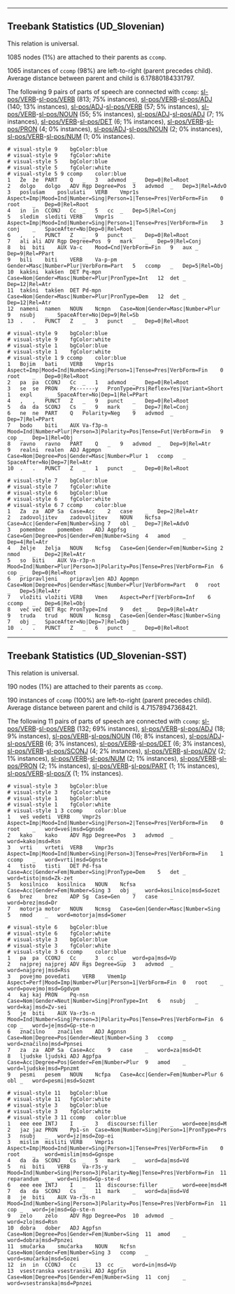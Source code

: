 

--------------------------------------------------------------------------------

## Treebank Statistics (UD_Slovenian)

This relation is universal.

1085 nodes (1%) are attached to their parents as `ccomp`.

1065 instances of `ccomp` (98%) are left-to-right (parent precedes child).
Average distance between parent and child is 6.17880184331797.

The following 9 pairs of parts of speech are connected with `ccomp`: [sl-pos/VERB]()-[sl-pos/VERB]() (813; 75% instances), [sl-pos/VERB]()-[sl-pos/ADJ]() (140; 13% instances), [sl-pos/ADJ]()-[sl-pos/VERB]() (57; 5% instances), [sl-pos/VERB]()-[sl-pos/NOUN]() (55; 5% instances), [sl-pos/ADJ]()-[sl-pos/ADJ]() (7; 1% instances), [sl-pos/VERB]()-[sl-pos/DET]() (6; 1% instances), [sl-pos/VERB]()-[sl-pos/PRON]() (4; 0% instances), [sl-pos/ADJ]()-[sl-pos/NOUN]() (2; 0% instances), [sl-pos/VERB]()-[sl-pos/NUM]() (1; 0% instances).


~~~ conllu
# visual-style 9	bgColor:blue
# visual-style 9	fgColor:white
# visual-style 5	bgColor:blue
# visual-style 5	fgColor:white
# visual-style 5 9 ccomp	color:blue
1	Že	že	PART	Q	_	3	advmod	_	Dep=0|Rel=Root
2	dolgo	dolgo	ADV	Rgp	Degree=Pos	3	advmod	_	Dep=3|Rel=AdvO
3	poslušam	poslušati	VERB	Vmpr1s	Aspect=Imp|Mood=Ind|Number=Sing|Person=1|Tense=Pres|VerbForm=Fin	0	root	_	Dep=0|Rel=Root
4	in	in	CCONJ	Cc	_	5	cc	_	Dep=5|Rel=Conj
5	sledim	slediti	VERB	Vmpr1s	Aspect=Imp|Mood=Ind|Number=Sing|Person=1|Tense=Pres|VerbForm=Fin	3	conj	_	SpaceAfter=No|Dep=0|Rel=Root
6	,	,	PUNCT	Z	_	9	punct	_	Dep=0|Rel=Root
7	ali	ali	ADV	Rgp	Degree=Pos	9	mark	_	Dep=9|Rel=Conj
8	bi	biti	AUX	Va-c	Mood=Cnd|VerbForm=Fin	9	aux	_	Dep=9|Rel=PPart
9	bili	biti	VERB	Va-p-pm	Gender=Masc|Number=Plur|VerbForm=Part	5	ccomp	_	Dep=5|Rel=Obj
10	kakšni	kakšen	DET	Pq-mpn	Case=Nom|Gender=Masc|Number=Plur|PronType=Int	12	det	_	Dep=12|Rel=Atr
11	takšni	takšen	DET	Pd-mpn	Case=Nom|Gender=Masc|Number=Plur|PronType=Dem	12	det	_	Dep=12|Rel=Atr
12	nameni	namen	NOUN	Ncmpn	Case=Nom|Gender=Masc|Number=Plur	9	nsubj	_	SpaceAfter=No|Dep=9|Rel=Sb
13	.	.	PUNCT	Z	_	3	punct	_	Dep=0|Rel=Root

~~~


~~~ conllu
# visual-style 9	bgColor:blue
# visual-style 9	fgColor:white
# visual-style 1	bgColor:blue
# visual-style 1	fgColor:white
# visual-style 1 9 ccomp	color:blue
1	Bojim	bati	VERB	Vmpr1s	Aspect=Imp|Mood=Ind|Number=Sing|Person=1|Tense=Pres|VerbForm=Fin	0	root	_	Dep=0|Rel=Root
2	pa	pa	CCONJ	Cc	_	1	advmod	_	Dep=0|Rel=Root
3	se	se	PRON	Px------y	PronType=Prs|Reflex=Yes|Variant=Short	1	expl	_	SpaceAfter=No|Dep=1|Rel=PPart
4	,	,	PUNCT	Z	_	9	punct	_	Dep=0|Rel=Root
5	da	da	SCONJ	Cs	_	9	mark	_	Dep=7|Rel=Conj
6	ne	ne	PART	Q	Polarity=Neg	9	advmod	_	Dep=7|Rel=PPart
7	bodo	biti	AUX	Va-f3p-n	Mood=Ind|Number=Plur|Person=3|Polarity=Pos|Tense=Fut|VerbForm=Fin	9	cop	_	Dep=1|Rel=Obj
8	ravno	ravno	PART	Q	_	9	advmod	_	Dep=9|Rel=Atr
9	realni	realen	ADJ	Agpmpn	Case=Nom|Degree=Pos|Gender=Masc|Number=Plur	1	ccomp	_	SpaceAfter=No|Dep=7|Rel=Atr
10	.	.	PUNCT	Z	_	1	punct	_	Dep=0|Rel=Root

~~~


~~~ conllu
# visual-style 7	bgColor:blue
# visual-style 7	fgColor:white
# visual-style 6	bgColor:blue
# visual-style 6	fgColor:white
# visual-style 6 7 ccomp	color:blue
1	Za	za	ADP	Sa	Case=Acc	2	case	_	Dep=2|Rel=Atr
2	zadovoljitev	zadovoljitev	NOUN	Ncfsa	Case=Acc|Gender=Fem|Number=Sing	7	obl	_	Dep=7|Rel=AdvO
3	pomembne	pomemben	ADJ	Agpfsg	Case=Gen|Degree=Pos|Gender=Fem|Number=Sing	4	amod	_	Dep=4|Rel=Atr
4	želje	želja	NOUN	Ncfsg	Case=Gen|Gender=Fem|Number=Sing	2	nmod	_	Dep=2|Rel=Atr
5	so	biti	AUX	Va-r3p-n	Mood=Ind|Number=Plur|Person=3|Polarity=Pos|Tense=Pres|VerbForm=Fin	6	cop	_	Dep=0|Rel=Root
6	pripravljeni	pripravljen	ADJ	Appmpn	Case=Nom|Degree=Pos|Gender=Masc|Number=Plur|VerbForm=Part	0	root	_	Dep=5|Rel=Atr
7	vložiti	vložiti	VERB	Vmen	Aspect=Perf|VerbForm=Inf	6	ccomp	_	Dep=6|Rel=Obj
8	več	več	DET	Rgc	PronType=Ind	9	det	_	Dep=9|Rel=Atr
9	truda	trud	NOUN	Ncmsg	Case=Gen|Gender=Masc|Number=Sing	7	obj	_	SpaceAfter=No|Dep=7|Rel=Obj
10	.	.	PUNCT	Z	_	6	punct	_	Dep=0|Rel=Root

~~~




--------------------------------------------------------------------------------

## Treebank Statistics (UD_Slovenian-SST)

This relation is universal.

190 nodes (1%) are attached to their parents as `ccomp`.

190 instances of `ccomp` (100%) are left-to-right (parent precedes child).
Average distance between parent and child is 4.71578947368421.

The following 11 pairs of parts of speech are connected with `ccomp`: [sl-pos/VERB]()-[sl-pos/VERB]() (132; 69% instances), [sl-pos/VERB]()-[sl-pos/ADJ]() (18; 9% instances), [sl-pos/VERB]()-[sl-pos/NOUN]() (16; 8% instances), [sl-pos/ADJ]()-[sl-pos/VERB]() (6; 3% instances), [sl-pos/VERB]()-[sl-pos/DET]() (6; 3% instances), [sl-pos/VERB]()-[sl-pos/SCONJ]() (4; 2% instances), [sl-pos/VERB]()-[sl-pos/ADV]() (2; 1% instances), [sl-pos/VERB]()-[sl-pos/NUM]() (2; 1% instances), [sl-pos/VERB]()-[sl-pos/PRON]() (2; 1% instances), [sl-pos/VERB]()-[sl-pos/PART]() (1; 1% instances), [sl-pos/VERB]()-[sl-pos/X]() (1; 1% instances).


~~~ conllu
# visual-style 3	bgColor:blue
# visual-style 3	fgColor:white
# visual-style 1	bgColor:blue
# visual-style 1	fgColor:white
# visual-style 1 3 ccomp	color:blue
1	veš	vedeti	VERB	Vmpr2s	Aspect=Imp|Mood=Ind|Number=Sing|Person=2|Tense=Pres|VerbForm=Fin	0	root	_	word=veš|msd=Ggnsde
2	kako	kako	ADV	Rgp	Degree=Pos	3	advmod	_	word=kako|msd=Rsn
3	vrti	vrteti	VERB	Vmpr3s	Aspect=Imp|Mood=Ind|Number=Sing|Person=3|Tense=Pres|VerbForm=Fin	1	ccomp	_	word=vrti|msd=Ggnste
4	tisto	tisti	DET	Pd-fsa	Case=Acc|Gender=Fem|Number=Sing|PronType=Dem	5	det	_	word=tisto|msd=Zk-zet
5	kosilnico	kosilnica	NOUN	Ncfsa	Case=Acc|Gender=Fem|Number=Sing	3	obj	_	word=kosilnico|msd=Sozet
6	brez	brez	ADP	Sg	Case=Gen	7	case	_	word=brez|msd=Dr
7	motorja	motor	NOUN	Ncmsg	Case=Gen|Gender=Masc|Number=Sing	5	nmod	_	word=motorja|msd=Somer

~~~


~~~ conllu
# visual-style 6	bgColor:blue
# visual-style 6	fgColor:white
# visual-style 3	bgColor:blue
# visual-style 3	fgColor:white
# visual-style 3 6 ccomp	color:blue
1	pa	pa	CCONJ	Cc	_	3	cc	_	word=pa|msd=Vp
2	najprej	najprej	ADV	Rgs	Degree=Sup	3	advmod	_	word=najprej|msd=Rss
3	povejmo	povedati	VERB	Vmem1p	Aspect=Perf|Mood=Imp|Number=Plur|Person=1|VerbForm=Fin	0	root	_	word=povejmo|msd=Ggdvpm
4	kaj	kaj	PRON	Pq-nsn	Case=Nom|Gender=Neut|Number=Sing|PronType=Int	6	nsubj	_	word=kaj|msd=Zv-sei
5	je	biti	AUX	Va-r3s-n	Mood=Ind|Number=Sing|Person=3|Polarity=Pos|Tense=Pres|VerbForm=Fin	6	cop	_	word=je|msd=Gp-ste-n
6	značilno	značilen	ADJ	Agpnsn	Case=Nom|Degree=Pos|Gender=Neut|Number=Sing	3	ccomp	_	word=značilno|msd=Ppnsei
7	za	za	ADP	Sa	Case=Acc	9	case	_	word=za|msd=Dt
8	ljudske	ljudski	ADJ	Agpfpa	Case=Acc|Degree=Pos|Gender=Fem|Number=Plur	9	amod	_	word=ljudske|msd=Ppnzmt
9	pesmi	pesem	NOUN	Ncfpa	Case=Acc|Gender=Fem|Number=Plur	6	obl	_	word=pesmi|msd=Sozmt

~~~


~~~ conllu
# visual-style 11	bgColor:blue
# visual-style 11	fgColor:white
# visual-style 3	bgColor:blue
# visual-style 3	fgColor:white
# visual-style 3 11 ccomp	color:blue
1	eee	eee	INTJ	I	_	3	discourse:filler	_	word=eee|msd=M
2	jaz	jaz	PRON	Pp1-sn	Case=Nom|Number=Sing|Person=1|PronType=Prs	3	nsubj	_	word=jz|msd=Zop-ei
3	mislim	misliti	VERB	Vmpr1s	Aspect=Imp|Mood=Ind|Number=Sing|Person=1|Tense=Pres|VerbForm=Fin	0	root	_	word=mislim|msd=Ggnspe
4	da	da	SCONJ	Cs	_	5	mark	_	word=da|msd=Vd
5	ni	biti	VERB	Va-r3s-y	Mood=Ind|Number=Sing|Person=3|Polarity=Neg|Tense=Pres|VerbForm=Fin	11	reparandum	_	word=ni|msd=Gp-ste-d
6	eee	eee	INTJ	I	_	11	discourse:filler	_	word=eee|msd=M
7	da	da	SCONJ	Cs	_	11	mark	_	word=da|msd=Vd
8	je	biti	AUX	Va-r3s-n	Mood=Ind|Number=Sing|Person=3|Polarity=Pos|Tense=Pres|VerbForm=Fin	11	cop	_	word=je|msd=Gp-ste-n
9	zelo	zelo	ADV	Rgp	Degree=Pos	10	advmod	_	word=zlo|msd=Rsn
10	dobra	dober	ADJ	Agpfsn	Case=Nom|Degree=Pos|Gender=Fem|Number=Sing	11	amod	_	word=dobra|msd=Ppnzei
11	smučarka	smučarka	NOUN	Ncfsn	Case=Nom|Gender=Fem|Number=Sing	3	ccomp	_	word=smučarka|msd=Sozei
12	in	in	CCONJ	Cc	_	13	cc	_	word=in|msd=Vp
13	vsestranska	vsestranski	ADJ	Agpfsn	Case=Nom|Degree=Pos|Gender=Fem|Number=Sing	11	conj	_	word=vsestranska|msd=Ppnzei

~~~


